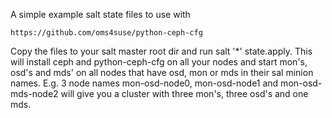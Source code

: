 A simple example salt state files to use with

    https://github.com/oms4suse/python-ceph-cfg

Copy the files to your salt master root dir and run salt '*' state.apply.
This will install ceph and python-ceph-cfg on all your nodes and start mon's,
osd's and mds' on all nodes that have osd, mon or mds in their sal minion names.
E.g. 3 node names mon-osd-node0, mon-osd-node1 and mon-osd-mds-node2 will give
you a cluster with three mon's, three osd's and one mds.
